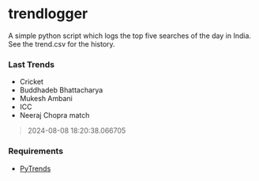 # trendlogger
A simple python script which logs the top five searches of the day in India.<br>See the trend.csv for the history.<br>

<!-- Last Trends -->
### Last Trends
* Cricket
* Buddhadeb Bhattacharya
* Mukesh Ambani
* ICC
* Neeraj Chopra match
> 2024-08-08 18:20:38.066705

<!-- Requirements -->
### Requirements
* [PyTrends](https://github.com/dreyco676/pytrends)

